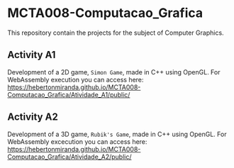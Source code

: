 # MCTA008-Computacao_Grafica
This repository contain the projects for the subject of Computer Graphics.

## Activity A1
Development of a 2D game, `Simon Game`, made in C++ using OpenGL.
For WebAssembly execution you can access here: https://hebertonmiranda.github.io/MCTA008-Computacao_Grafica/Atividade_A1/public/

## Activity A2
Development of a 3D game, `Rubik's Game`, made in C++ using OpenGL. For WebAssembly excecution you can access here: https://hebertonmiranda.github.io/MCTA008-Computacao_Grafica/Atividade_A2/public/